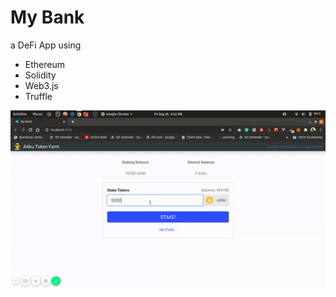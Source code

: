 # My Bank

a DeFi App using  
- Ethereum
- Solidity
- Web3.js 
- Truffle 

![MyBank](https://raw.githubusercontent.com/aakritsubedi/my-bank/master/myBank.gif)